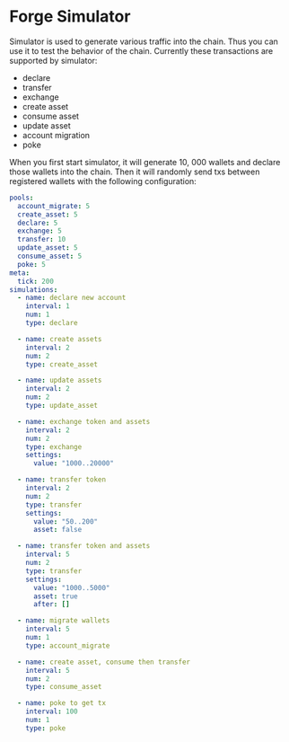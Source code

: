 # Forge Simulator

Simulator is used to generate various traffic into the chain. Thus you can use it to test the behavior of the chain. Currently these transactions are supported by simulator:

* declare
* transfer
* exchange
* create asset
* consume asset
* update asset
* account migration
* poke

When you first start simulator, it will generate 10, 000 wallets and declare those wallets into the chain. Then it will randomly send txs between registered wallets with the following configuration:

```yaml
pools:
  account_migrate: 5
  create_asset: 5
  declare: 5
  exchange: 5
  transfer: 10
  update_asset: 5
  consume_asset: 5
  poke: 5
meta:
  tick: 200
simulations:
  - name: declare new account
    interval: 1
    num: 1
    type: declare

  - name: create assets
    interval: 2
    num: 2
    type: create_asset

  - name: update assets
    interval: 2
    num: 2
    type: update_asset

  - name: exchange token and assets
    interval: 2
    num: 2
    type: exchange
    settings:
      value: "1000..20000"

  - name: transfer token
    interval: 2
    num: 2
    type: transfer
    settings:
      value: "50..200"
      asset: false

  - name: transfer token and assets
    interval: 5
    num: 2
    type: transfer
    settings:
      value: "1000..5000"
      asset: true
      after: []

  - name: migrate wallets
    interval: 5
    num: 1
    type: account_migrate

  - name: create asset, consume then transfer
    interval: 5
    num: 2
    type: consume_asset

  - name: poke to get tx
    interval: 100
    num: 1
    type: poke

```
